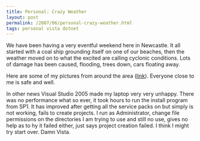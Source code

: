 ```yaml
---
title: Personal: Crazy Weather
layout: post
permalink: /2007/06/personal-crazy-weather.html
tags: personal vista dotnet
---
```


We have been having a very eventful weekend here in Newcastle.
It all started with a coal ship grounding itself on one of our beaches, then the weather moved on to what the excited are calling cyclonic conditions.
Lots of damage has been caused, flooding, trees down, cars floating away.

Here are some of my pictures from around the area ([link](http://www.flickr.com/photos/zeph_travels)).
Everyone close to me is safe and well.

In other news Visual Studio 2005 made my laptop very very unhappy. There was no performance what so ever, it took hours to run the install program from SP1. It has improved after getting all the service packs on but simply is not working, fails to create projects. I run as Administrator, change file permissions on the directories I am trying to use and still no use, gives no help as to hy it failed either, just says project creation failed.
I think I might try start over. Damn Vista.